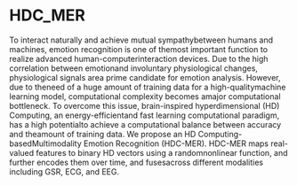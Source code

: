 # HDC_MER
To interact naturally and achieve mutual sympathybetween humans and machines, emotion recognition is one of themost  important  function  to  realize  advanced  human-computerinteraction devices. Due to the high correlation between emotionand  involuntary  physiological  changes,  physiological  signals  area  prime  candidate  for  emotion  analysis.  However,  due  to  theneed  of  a  huge  amount  of  training  data  for  a  high-qualitymachine  learning  model,  computational  complexity  becomes  amajor  computational  bottleneck.  To  overcome  this  issue,  brain-inspired  hyperdimensional  (HD)  Computing,  an  energy-efficientand  fast  learning  computational  paradigm,  has  a  high  potentialto  achieve  a  computational  balance  between  accuracy  and  theamount  of  training  data.  We  propose  an  HD  Computing-basedMultimodality  Emotion  Recognition  (HDC-MER).  HDC-MER maps real-valued features to binary HD vectors using a randomnonlinear function, and further encodes them over time, and fusesacross different modalities including GSR, ECG, and EEG.
